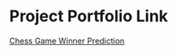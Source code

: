 # Project Portfolio Link

[Chess Game Winner Prediction](https://fuzzy-crime-81f.notion.site/Chess-Game-Winner-Prediction-b5c5b4ec783641ff88dcea40e8a53922)

